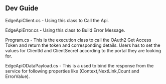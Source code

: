   

Dev Guide
--------------------------------------------

EdgeApiClient.cs - Using this class to Call the Api.

EdgeApiError.cs - Using this class to Build Error Message.

Program.cs - This is the execution class to call the OAuth2 Get Access Token and return the token and corresponding details.
Users has to set the values for ClientId and ClientSecret  according to the portal they are looking for.

EdgeApiODataPayload.cs - This is a used to bind the response from the service for following properties like (Context,NextLink,Count and ErrorValue).


